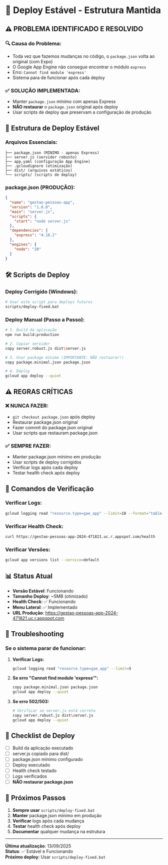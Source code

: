 # 🚀 Deploy Estável - Estrutura Mantida

## ⚠️ **PROBLEMA IDENTIFICADO E RESOLVIDO**

### 🔍 **Causa do Problema:**
- Toda vez que fazemos mudanças no código, o `package.json` volta ao original (com Expo)
- O Google App Engine não consegue encontrar o módulo `express`
- Erro: `Cannot find module 'express'`
- Sistema para de funcionar após cada deploy

### ✅ **SOLUÇÃO IMPLEMENTADA:**
- Manter `package.json` mínimo com apenas Express
- **NÃO restaurar** o `package.json` original após deploy
- Usar scripts de deploy que preservam a configuração de produção

## 📁 **Estrutura de Deploy Estável**

### **Arquivos Essenciais:**
```
├── package.json (MÍNIMO - apenas Express)
├── server.js (servidor robusto)
├── app.yaml (configuração App Engine)
├── .gcloudignore (otimização)
├── dist/ (arquivos estáticos)
└── scripts/ (scripts de deploy)
```

### **package.json (PRODUÇÃO):**
```json
{
  "name": "gestao-pessoas-app",
  "version": "1.0.0",
  "main": "server.js",
  "scripts": {
    "start": "node server.js"
  },
  "dependencies": {
    "express": "4.18.2"
  },
  "engines": {
    "node": "20"
  }
}
```

## 🛠️ **Scripts de Deploy**

### **Deploy Corrigido (Windows):**
```bash
# Usar este script para deploys futuros
scripts/deploy-fixed.bat
```

### **Deploy Manual (Passo a Passo):**
```bash
# 1. Build da aplicação
npm run build:production

# 2. Copiar servidor
copy server.robust.js dist\server.js

# 3. Usar package mínimo (IMPORTANTE: NÃO restaurar!)
copy package.minimal.json package.json

# 4. Deploy
gcloud app deploy --quiet
```

## ⚠️ **REGRAS CRÍTICAS**

### ❌ **NUNCA FAZER:**
- `git checkout package.json` após deploy
- Restaurar package.json original
- Fazer commit do package.json original
- Usar scripts que restauram package.json

### ✅ **SEMPRE FAZER:**
- Manter package.json mínimo em produção
- Usar scripts de deploy corrigidos
- Verificar logs após cada deploy
- Testar health check após deploy

## 🔧 **Comandos de Verificação**

### **Verificar Logs:**
```bash
gcloud logging read "resource.type=gae_app" --limit=10 --format="table(timestamp,severity,textPayload)"
```

### **Verificar Health Check:**
```bash
curl https://gestao-pessoas-app-2024-471821.uc.r.appspot.com/health
```

### **Verificar Versões:**
```bash
gcloud app versions list --service=default
```

## 📊 **Status Atual**

- **Versão Estável**: Funcionando
- **Tamanho Deploy**: ~5MB (otimizado)
- **Health Check**: ✅ Funcionando
- **Menu Lateral**: ✅ Implementado
- **URL Produção**: https://gestao-pessoas-app-2024-471821.uc.r.appspot.com

## 🚨 **Troubleshooting**

### **Se o sistema parar de funcionar:**

1. **Verificar Logs:**
   ```bash
   gcloud logging read "resource.type=gae_app" --limit=5
   ```

2. **Se erro "Cannot find module 'express'":**
   ```bash
   copy package.minimal.json package.json
   gcloud app deploy --quiet
   ```

3. **Se erro 502/503:**
   ```bash
   # Verificar se server.js está correto
   copy server.robust.js dist\server.js
   gcloud app deploy --quiet
   ```

## 📝 **Checklist de Deploy**

- [ ] Build da aplicação executado
- [ ] server.js copiado para dist/
- [ ] package.json mínimo configurado
- [ ] Deploy executado
- [ ] Health check testado
- [ ] Logs verificados
- [ ] **NÃO restaurar package.json**

## 🎯 **Próximos Passos**

1. **Sempre usar** `scripts/deploy-fixed.bat`
2. **Manter** package.json mínimo em produção
3. **Verificar** logs após cada mudança
4. **Testar** health check após deploy
5. **Documentar** qualquer mudança na estrutura

---

**Última atualização**: 13/09/2025  
**Status**: ✅ Estável e Funcionando  
**Próximo deploy**: Usar `scripts/deploy-fixed.bat`
